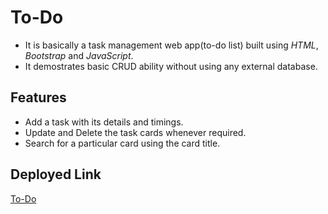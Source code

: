 # To-Do
  - It is basically a task management web app(to-do list) built using *HTML*, *Bootstrap* and *JavaScript*.
  - It demostrates basic CRUD ability without using any external database.
## Features
  - Add a task with its details and timings.
  - Update and Delete the task cards whenever required.
  - Search for a particular card using the card title.
## Deployed Link
[To-Do](https://singhisking123.github.io/To-Do/)
